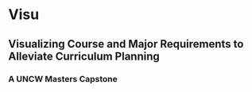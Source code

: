 # Visu
## Visualizing Course and Major Requirements to Alleviate Curriculum Planning
### A UNCW Masters Capstone
